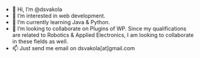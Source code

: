 - 👋 Hi, I’m @dsvakola
- 👀 I’m interested in web development.
- 🌱 I’m currently learning Java & Python.
- 💞️ I’m looking to collaborate on Plugins of WP. Since my qualifications are related to Robotics & Applied Electronics, I am looking to collaborate in these fields as well.
- 📫 Just send me email on dsvakola[at]gmail.com

<!---
dsvakola/dsvakola is a ✨ special ✨ repository because its `README.md` (this file) appears on your GitHub profile.
You can click the Preview link to take a look at your changes.
--->
